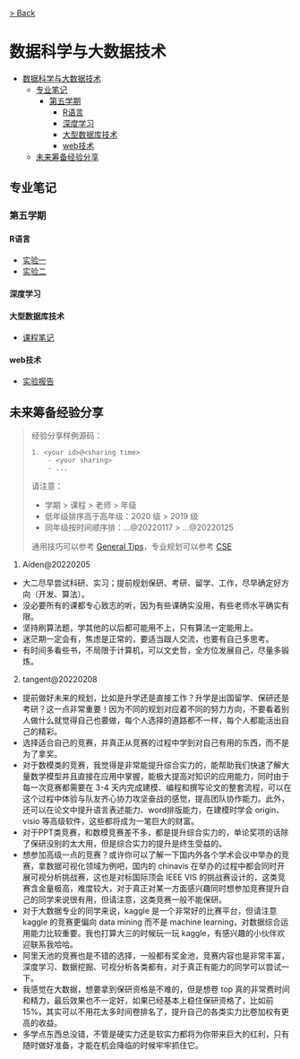 [> Back](../README.md)

# 数据科学与大数据技术

- [数据科学与大数据技术](#数据科学与大数据技术)
  - [专业笔记](#专业笔记)
    - [第五学期](#第五学期)
      - [R语言](#r语言)
      - [深度学习](#深度学习)
      - [大型数据库技术](#大型数据库技术)
      - [web技术](#web技术)
  - [未来筹备经验分享](#未来筹备经验分享)



## 专业笔记

### 第五学期

#### R语言

- [实验一](R-language/experiment-1.md)
- [实验二](R-language/experiment-2.md)

#### 深度学习

#### 大型数据库技术
- [课程笔记](Oracle)

#### web技术

- [实验报告](Web-technology/web-lab-report.md)





## 未来筹备经验分享

> 经验分享样例源码：
>
> ```
> 1. <your id>@<sharing time>
>     - <your sharing>
>     - ...
> ```
>
> 请注意：
>
> - 学期 > 课程 > 老师 > 年级
> - 低年级排序高于高年级：2020 级 > 2019 级
> - 同年级按时间顺序排：...@20220117 > ...@20220125
>
> 通用技巧可以参考 [General Tips](../../global/GENERALTIPS.md)，专业规划可以参考 [CSE](../README.md#3-专业规划经验分享)

1. Aiden@20220205
- 大二尽早尝试科研、实习；提前规划保研、考研、留学、工作，尽早确定好方向（开发、算法）。
- 没必要所有的课都专心致志的听，因为有些课确实没用，有些老师水平确实有限。
- 坚持刷算法题，学其他的以后都可能用不上，只有算法一定能用上。
- 迷茫期一定会有，焦虑是正常的，要适当跟人交流，也要有自己多思考。
- 有时间多看些书，不局限于计算机，可以文史哲，全方位发展自己，尽量多锻炼。

2. tangent@20220208
- 提前做好未来的规划，比如是升学还是直接工作？升学是出国留学、保研还是考研？这一点非常重要！因为不同的规划对应着不同的努力方向，不要看着别人做什么就觉得自己也要做，每个人选择的道路都不一样，每个人都能活出自己的精彩。
- 选择适合自己的竞赛，并真正从竞赛的过程中学到对自己有用的东西，而不是为了拿奖。
- 对于数模类的竞赛，我觉得是非常能提升综合实力的，能帮助我们快速了解大量数学模型并且直接在应用中掌握，能极大提高对知识的应用能力，同时由于每一次竞赛都需要在 3-4 天内完成建模、编程和撰写论文的整套流程，可以在这个过程中体验与队友齐心协力攻坚奋战的感觉，提高团队协作能力。此外，还可以在论文中提升语言表述能力、word排版能力，在建模时学会 origin、visio 等高级软件，这些都将成为一笔巨大的财富。
- 对于PPT类竞赛，和数模竞赛差不多，都是提升综合实力的，单论奖项的话除了保研没别的太大用，但是综合实力的提升是终生受益的。
- 想参加高级一点的竞赛？或许你可以了解一下国内外各个学术会议中举办的竞赛，拿数据可视化领域为例吧，国内的 chinavis 在举办的过程中都会同时开展可视分析挑战赛，这也是对标国际顶会 IEEE VIS 的挑战赛设计的，这类竞赛含金量极高，难度较大，对于真正对某一方面感兴趣同时想参加竞赛提升自己的同学来说很有用，但请注意，这类竞赛一般不能保研。
- 对于大数据专业的同学来说，kaggle 是一个非常好的比赛平台，但请注意 kaggle 的竞赛更偏向 data mining 而不是 machine learning，对数据综合运用能力比较重要。我也打算大三的时候玩一玩 kaggle，有感兴趣的小伙伴欢迎联系我哈哈。
- 阿里天池的竞赛也是不错的选择，一般都有奖金池，竞赛内容也是非常丰富，深度学习、数据挖掘、可视分析各类都有，对于真正有能力的同学可以尝试一下。
- 我感觉在大数据，想要拿到保研资格是不难的，但是想卷 top 真的非常费时间和精力，最后效果也不一定好，如果已经基本上稳住保研资格了，比如前15%，其实可以不用花太多时间卷排名了，提升自己的各类实力比卷加权有更高的收益。
- 多学点东西总没错，不管是硬实力还是软实力都将为你带来巨大的红利，只有随时做好准备，才能在机会降临的时候牢牢抓住它。


